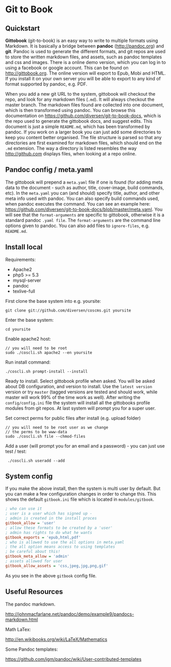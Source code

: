 # Git to Book

## Quickstart

**Gittobook** (git-to-book) is an easy way to write to multiple formats using Markdown. It is basically a bridge between **pandoc** (<http://pandoc.org>) and **git**. Pandoc is used to generate the different formats, and git repos are used to store the written markdown files, and assets, such as pandoc templates and css and images. There is a online demo version, which you can log in to using a facebook or google account. This can be found on <http://gittobook.org>. The online version will export to Epub, Mobi and HTML. If you install it on your own server you will be able to export to any kind of format supported by pandoc, e.g. PDF. 

When you add a new git URL to the system, gittobook will checkout the repo, and look for any markdown files (`.md`). It will always checkout the master branch. The markdown files found are collected into one document, which is then transformed using pandoc. You can browse this documentation on <https://github.com/diversen/git-to-book-docs>, which is the repo used to generate the gittobook docs, and suggest edits. This document is just a simple `README.md`, which has been transformed by pandoc. If you work on a larger book you can just add some directories to keep you content better organised. The file structure is parsed so that any directories are first examined for markdown files, which should end on the `.md` extension. The way a directory is listed resembles the way <http://github.com> displays files, when looking at a repo online.  

## Pandoc config / meta.yaml

The gittobook will prepend a `meta.yaml` file if one is found (for adding meta data to the document - such as author, title, cover-image, build commands, etc). In the `meta.yaml` you can (and should) specify title, author, and other meta info used with pandoc. You can also specify build commands used, when pandoc executes the command. You can see an example here: <https://github.com/diversen/git-to-book-docs/blob/master/meta.yaml>. You will see that the `format-arguments` are specific to gittobook, otherwise it is a standard pandoc `.yaml file`. The `format-arguments` are the command line options given to pandoc. You can also add files to `ignore-files`, e.g. `README.md`.

## Install local

Requirements: 

* Apache2
* php5 >= 5.3
* mysql-server
* pandoc
* texlive-full

First clone the base system into e.g. yoursite: 

    git clone git://github.com/diversen/coscms.git yoursite

Enter the base system: 

    cd yoursite

Enable apache2 host:

    // you will need to be root
    sudo ./coscli.sh apache2 --en yoursite

Run install command: 

    ./coscli.sh prompt-install --install

Ready to install. Select gittobook profile when asked. You will be asked about DB configuration,  and version to install. Use the `latest version` version or try `master` (tagged versions are tested and should work, while master will work 99% of the time work as well). After writing the `config/config.ini` file the system will install all the gittobooks profile modules from git repos. At last system will prompt you for a super user. 

Set correct perms for public files after install (e.g. upload folder)

    // you will need to be root user as we change
    // the perms to be www-data
    sudo ./coscli.sh file --chmod-files

Add a user (will prompt you for an email and a password) - you can just use test / test: 

     ./coscli.sh useradd --add

## System config

If you make the above install, then the system is multi user by default. But you can make a few configuration changes in order to change this. This shows the default `gitbook.ini` file which is located in `modules/gitbook`.

~~~ini
; who can use it
; user is a user which has signed up - 
; admin is created in the install proces
gitbook_allow = 'user'
; allow these formats to be created by a 'user'
; admin has rights to do what he wants
gitbook_exports = 'epub,html,pdf'
; who is allowed to use the all options in meta.yaml
; the all option means access to using templates
; be careful about this!  
gitbook_meta_allow = 'admin'
; assets allowed for user
gitbook_allow_assets = 'css,jpeg,jpg,png,gif'
~~~

As you see in the above `gitbook` config file.

## Useful Resources

The pandoc markdown.  

<http://johnmacfarlane.net/pandoc/demo/example9/pandocs-markdown.html>

Math LaTex:

<http://en.wikibooks.org/wiki/LaTeX/Mathematics>

Some Pandoc templates:

<https://github.com/jgm/pandoc/wiki/User-contributed-templates>

